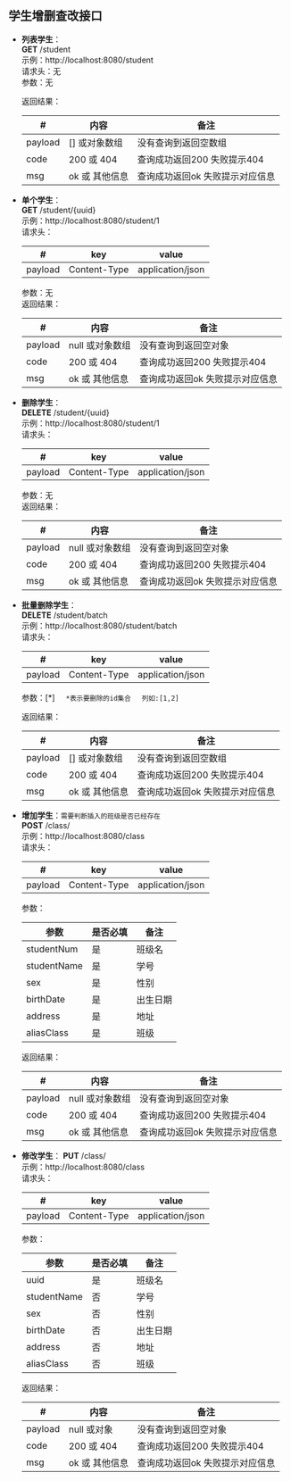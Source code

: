 ## 学生增删查改接口 ##
- **列表学生**：  
	**GET** /student  
	示例：http://localhost:8080/student  
    请求头：无  
	参数：无  
  
	返回结果：

	| #    		| 内容 				| 备注 							|
	| ---- 		| ---- 				| ---- 							|
	| payload   |[] 或对象数组     	| 没有查询到返回空数组     		|
	| code    	| 200 或 404     	| 查询成功返回200 失败提示404  	|
	| msg    	| ok 或 其他信息     	| 查询成功返回ok  失败提示对应信息  |

- **单个学生**：  
	**GET** /student/{uuid}  
	示例：http://localhost:8080/student/1  
	请求头：  

	| #    		| key 				| value 						|
	| ---- 		| ---- 				| ---- 							|
	| payload   |Content-Type     	| application/json       		|
	参数：无  
	返回结果：

	| #    		| 内容 				| 备注 							|
	| ---- 		| ---- 				| ---- 							|
	| payload   | null 或对象数组    	| 没有查询到返回空对象     		|
	| code    	| 200 或 404     	| 查询成功返回200 失败提示404  	|
	| msg    	| ok 或 其他信息     	| 查询成功返回ok  失败提示对应信息  |

- **删除学生**：  
	**DELETE** /student/{uuid}  
	示例：http://localhost:8080/student/1  
	请求头：  

	| #    		| key 				| value 						|
	| ---- 		| ---- 				| ---- 							|
	| payload   |Content-Type     	| application/json       		|
	参数：无  
	返回结果：

	| #    		| 内容 				| 备注 							|
	| ---- 		| ---- 				| ---- 							|
	| payload   |null 或对象数组     	| 没有查询到返回空对象     		|
	| code    	| 200 或 404     	| 查询成功返回200 失败提示404  	|
	| msg    	| ok 或 其他信息     	| 查询成功返回ok  失败提示对应信息  |

- **批量删除学生**：  
	**DELETE** /student/batch  
	示例：http://localhost:8080/student/batch  
	请求头：  

	| #    		| key 				| value 						|
	| ---- 		| ---- 				| ---- 							|
	| payload   |Content-Type     	| application/json       		|
	参数：[*] &nbsp;&nbsp;&nbsp; `*表示要删除的id集合` &nbsp;&nbsp;&nbsp; `列如:[1,2]` 

	返回结果：

	| #    		| 内容 				| 备注 							|
	| ---- 		| ---- 				| ---- 							|
	| payload   |[] 或对象数组     	| 没有查询到返回空数组     		|
	| code    	| 200 或 404     	| 查询成功返回200 失败提示404  	|
	| msg    	| ok 或 其他信息     	| 查询成功返回ok  失败提示对应信息  |

- **增加学生**：`需要判断插入的班级是否已经存在`  
 	**POST** /class/  
	示例：http://localhost:8080/class  
	请求头：  

	| #    		| key 				| value 						|
	| ---- 		| ---- 				| ---- 							|
	| payload   |Content-Type     	| application/json       		|
	参数：  

	| 参数  			| 是否必填 	| 备注 				|
	| ---- 			| ---- 		| ---- 				|
	| studentNum   	|是     		| 班级名       		|
	| studentName  |是     		| 学号       		|
	| sex   	|是     		| 性别       		|
	| birthDate  |是     		| 出生日期       		|
	| address   	|是     		| 地址       		|
	| aliasClass  |是     		| 班级       		|

	返回结果：

	| #    		| 内容 				| 备注 							|
	| ---- 		| ---- 				| ---- 							|
	| payload   |null 或对象数组     	| 没有查询到返回空对象     		|
	| code    	| 200 或 404     	| 查询成功返回200 失败提示404  	|
	| msg    	| ok 或 其他信息     	| 查询成功返回ok  失败提示对应信息  |
- **修改学生**：
 	**PUT** /class/  
	示例：http://localhost:8080/class  
	请求头：  

	| #    		| key 				| value 						|
	| ---- 		| ---- 				| ---- 							|
	| payload   |Content-Type     	| application/json       		|
	参数：  

	| 参数  			| 是否必填 	| 备注 				|
	| ---- 			| ---- 		| ---- 				|
	| uuid   	|是     		| 班级名       		|
	| studentName  |否    		| 学号       		|
	| sex   	|否     		| 性别       		|
	| birthDate  |否     		| 出生日期       		|
	| address   	|否     		| 地址       		|
	| aliasClass  |否     		| 班级       		|
	返回结果：

	| #    		| 内容 				| 备注 							|
	| ---- 		| ---- 				| ---- 							|
	| payload   |null 或对象     	| 没有查询到返回空对象     		|
	| code    	| 200 或 404     	| 查询成功返回200 失败提示404  	|
	| msg    	| ok 或 其他信息     	| 查询成功返回ok  失败提示对应信息  |


